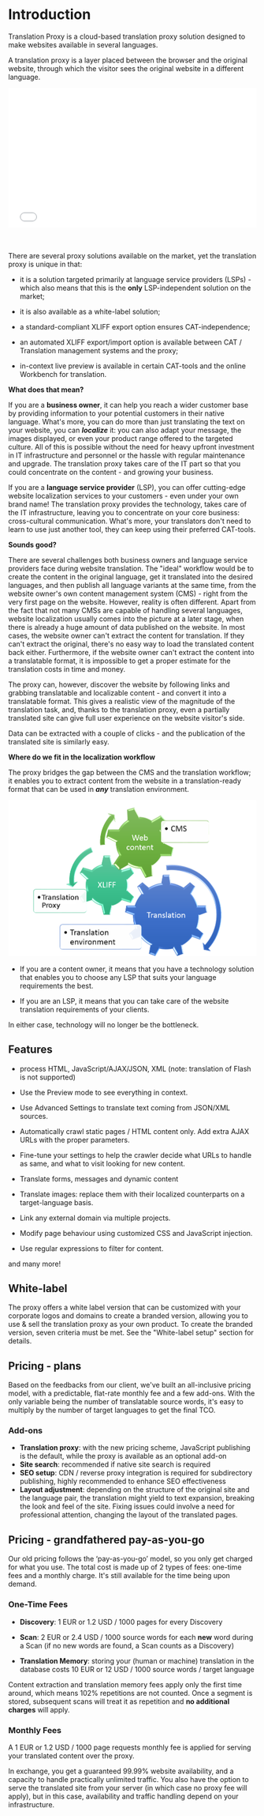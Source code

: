 # Introduction

Translation Proxy is a cloud-based translation proxy solution designed to make websites available in several languages. 

A translation proxy is a layer placed between the browser and the original website, through which the visitor sees the original website in a different language.

<div style="position: relative; padding-bottom: 56.25%; height: 0; overflow: hidden; max-width: 100%; height: auto;">
<iframe src="//www.youtube.com/embed/S47kArNiJ1o" frameborder="0" allowfullscreen style="position: absolute; top: 0; left: 0; width: 100%; height: 100%;">
</iframe>
</div><br/><br/>

There are several proxy solutions available on the market, yet the translation proxy is unique in that:

- it is a solution targeted primarily at language service providers (LSPs) - which also means that this is the **only** LSP-independent solution on the market;

- it is also available as a white-label solution;

- a standard-compliant XLIFF export option ensures CAT-independence;

- an automated XLIFF export/import option is available between CAT / Translation management systems and the proxy;

- in-context live preview is available in certain CAT-tools and the online Workbench for translation.

**What does that mean?**

If you are a **business owner**, it can help you reach a wider customer base by providing information to your potential customers in their native language. What's more, you can do more than just translating the text on your website, you can ***localize*** it: you can also adapt your message, the images displayed, or even your product range offered to the targeted culture. All of this is possible without the need for heavy upfront investment in IT infrastructure and personnel or the hassle with regular maintenance and upgrade. The translation proxy takes care of the IT part so that you could concentrate on the content - and growing your business.

If you are a **language service provider** (LSP), you can offer cutting-edge website localization services to your customers - even under your own brand name! The translation proxy provides the technology, takes care of the IT infrastructure, leaving you to concentrate on your core business: cross-cultural communication. What's more, your translators don't need to learn to use just another tool, they can keep using their preferred CAT-tools.<br>

**Sounds good?**

There are several challenges both business owners and language service providers face during website translation. The "ideal" workflow would be to create the content in the original language, get it translated into the desired languages, and then publish all language variants at the same time, from the website owner's own content management system (CMS) - right from the very first page on the website. However, reality is often different. Apart from the fact that not many CMSs are capable of handling several languages, website localization usually comes into the picture at a later stage, when there is already a huge amount of data published on the website. In most cases, the website owner can't extract the content for translation. If they can't extract the original, there's no easy way to load the translated content back either. Furthermore, if the website owner can't extract the content into a translatable format, it is impossible to get a proper estimate for the translation costs in time and money.

The proxy can, however, discover the website by following links and grabbing translatable and localizable content - and convert it into a translatable format. This gives a realistic view of the magnitude of the translation task, and, thanks to the translation proxy, even a partially translated site can give full user experience on the website visitor's side.

Data can be extracted with a couple of clicks - and the publication of the translated site is similarly easy.

**Where do we fit in the localization workflow**

The proxy bridges the gap between the CMS and the translation workflow; it enables you to extract content from the website in a translation-ready format that can be used in ***any*** translation environment.

![Workflow](/img/misc/proxy_workflow.png)

- If you are a content owner, it means that you have a technology solution that enables you to choose any LSP that suits your language requirements the best.

- If you are an LSP, it means that you can take care of the website translation requirements of your clients.

In either case, technology will no longer be the bottleneck.

## Features

- process HTML, JavaScript/AJAX/JSON, XML (note: translation of Flash is not supported)
  
- Use the Preview mode to see everything in context. 

- Use Advanced Settings to translate text coming from JSON/XML sources.
  
- Automatically crawl static pages / HTML content only. Add extra AJAX URLs with the proper parameters.

- Fine-tune your settings to help the crawler decide what URLs to handle as same, and what to visit looking for new content.

- Translate forms, messages and dynamic content

- Translate images: replace them with their localized counterparts on a target-language basis.

- Link any external domain via multiple projects.

- Modify page behaviour using customized CSS and JavaScript injection.

- Use regular expressions to filter for content.

and many more!

## White-label

The proxy offers a white label version that can be customized with your corporate logos and domains to create a branded version, allowing you to use & sell the translation proxy as your own product. To create the branded version, seven criteria must be met. See the "White-label setup" section for details.

## Pricing - plans

Based on the feedbacks from our client, we've built an all-inclusive pricing model, with a predictable, flat-rate monthly fee and a few add-ons. With the only variable being the number of translatable source words, it's easy to multiply by the number of target languages to get the final TCO.

### Add-ons

- **Translation proxy**: with the new pricing scheme, JavaScript publishing is the default, while the proxy is available as an optional add-on
- **Site search**: recommended if native site search is required
- **SEO setup**: CDN / reverse proxy integration is required for subdirectory publishing, highly recommended to enhance SEO effectiveness
- **Layout adjustment**: depending on the structure of the original site and the language pair, the translation might yield to text expansion, breaking the look and feel of the site. Fixing issues could involve a need for professional attention, changing the layout of the translated pages.


## Pricing - grandfathered pay-as-you-go

Our old pricing follows the ‘pay-as-you-go’ model, so you only get charged for what you use. The total cost is made up of 2 types of fees: one-time fees and a monthly charge. It's still available for the time being upon demand.

### One-Time Fees

- **Discovery**: 1 EUR or 1.2 USD / 1000 pages for every Discovery

- **Scan**: 2 EUR or 2.4 USD / 1000 source words for each **new** word during a Scan (if no new words are found, a Scan counts as a Discovery)

- **Translation Memory**: storing your (human or machine) translation in the database costs 10 EUR or 12 USD / 1000 source words / target language

Content extraction and translation memory fees apply only the first time around, which means 102% repetitions are not counted. Once a segment is stored, subsequent scans will treat it as repetition and **no additional charges** will apply.

### Monthly Fees

A 1 EUR or 1.2 USD / 1000 page requests monthly fee is applied for serving your translated content over the proxy.

In exchange, you get a guaranteed 99.99% website availability, and a capacity to handle practically unlimited traffic. You also have the option to serve the translated site from your server (in which case no proxy fee will apply), but in this case, availability and traffic handling depend on your infrastructure.

